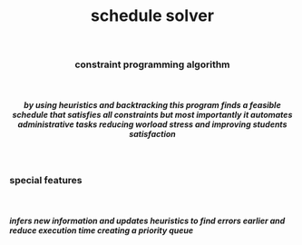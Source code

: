 <p>
  <h1 align = "center">
    schedule solver
  </h1>
  <br>
  <h3 align = "center">
    constraint programming algorithm 
  </h3>
  <br>
  <h5 align = "center">
    by using heuristics and backtracking this program finds a feasible schedule that satisfies all constraints
    but most importantly it automates administrative tasks reducing worload stress and improving students satisfaction
  </h5>
  <br>
  <h3>
    special features
  </h3>
  <br>
  <h5>
    infers new information and updates heuristics to find errors earlier and reduce execution time creating a priority queue
  </h5>
</p>
